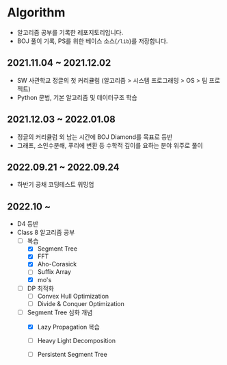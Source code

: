 # Algorithm

* 알고리즘 공부를 기록한 레포지토리입니다.
* BOJ 풀이 기록, PS를 위한 베이스 소스(`/lib`)를 저장합니다.

## 2021.11.04 ~ 2021.12.02
* SW 사관학교 정글의 첫 커리큘럼 (알고리즘 > 시스템 프로그래밍 > OS > 팀 프로젝트)
* Python 문법, 기본 알고리즘 및 데이터구조 학습

## 2021.12.03 ~ 2022.01.08
* 정글의 커리큘럼 외 남는 시간에 BOJ Diamond를 목표로 등반
* 그래프, 소인수분해, 푸리에 변환 등 수학적 깊이를 요하는 분야 위주로 풀이

## 2022.09.21 ~ 2022.09.24
* 하반기 공채 코딩테스트 워밍업

## 2022.10 ~
* D4 등반
* Class 8 알고리즘 공부
    - [ ] 복습
        - [x] Segment Tree
        - [x] FFT
        - [x] Aho-Corasick
        - [ ] Suffix Array
        - [x] mo's
    
    - [ ] DP 최적화
        - [ ] Convex Hull Optimization
        - [ ] Divide & Conquer Optimization

    - [ ] Segment Tree 심화 개념
        - [x] Lazy Propagation 복습
        - [ ] Heavy Light Decomposition
        - [ ] Persistent Segment Tree
    